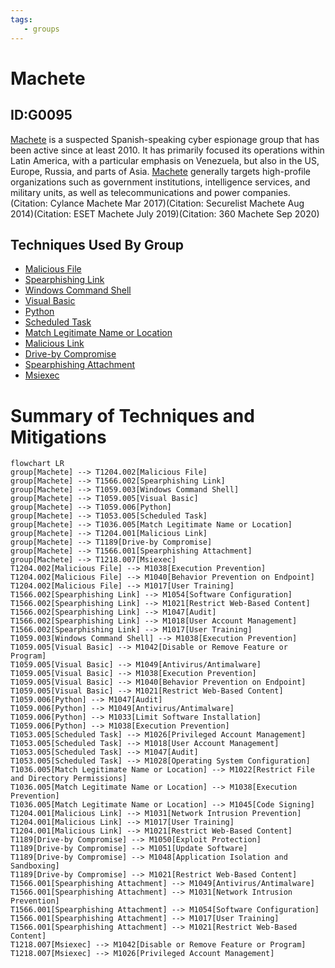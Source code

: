 ```yaml
---
tags:
   - groups
---
```

# Machete
## ID:G0095
[Machete](groups/G0095) is a suspected Spanish-speaking cyber espionage group that has been active since at least 2010. It has primarily focused its operations within Latin America, with a particular emphasis on Venezuela, but also in the US, Europe, Russia, and parts of Asia. [Machete](groups/G0095) generally targets high-profile organizations such as government institutions, intelligence services, and military units, as well as telecommunications and power companies.(Citation: Cylance Machete Mar 2017)(Citation: Securelist Machete Aug 2014)(Citation: ESET Machete July 2019)(Citation: 360 Machete Sep 2020)
## Techniques Used By Group
* [Malicious File](techniques/T1204/002)
* [Spearphishing Link](techniques/T1566/002)
* [Windows Command Shell](techniques/T1059/003)
* [Visual Basic](techniques/T1059/005)
* [Python](techniques/T1059/006)
* [Scheduled Task](techniques/T1053/005)
* [Match Legitimate Name or Location](techniques/T1036/005)
* [Malicious Link](techniques/T1204/001)
* [Drive-by Compromise](techniques/T1189)
* [Spearphishing Attachment](techniques/T1566/001)
* [Msiexec](techniques/T1218/007)

# Summary of Techniques and Mitigations
```mermaid
flowchart LR
group[Machete] --> T1204.002[Malicious File]
group[Machete] --> T1566.002[Spearphishing Link]
group[Machete] --> T1059.003[Windows Command Shell]
group[Machete] --> T1059.005[Visual Basic]
group[Machete] --> T1059.006[Python]
group[Machete] --> T1053.005[Scheduled Task]
group[Machete] --> T1036.005[Match Legitimate Name or Location]
group[Machete] --> T1204.001[Malicious Link]
group[Machete] --> T1189[Drive-by Compromise]
group[Machete] --> T1566.001[Spearphishing Attachment]
group[Machete] --> T1218.007[Msiexec]
T1204.002[Malicious File] --> M1038[Execution Prevention]
T1204.002[Malicious File] --> M1040[Behavior Prevention on Endpoint]
T1204.002[Malicious File] --> M1017[User Training]
T1566.002[Spearphishing Link] --> M1054[Software Configuration]
T1566.002[Spearphishing Link] --> M1021[Restrict Web-Based Content]
T1566.002[Spearphishing Link] --> M1047[Audit]
T1566.002[Spearphishing Link] --> M1018[User Account Management]
T1566.002[Spearphishing Link] --> M1017[User Training]
T1059.003[Windows Command Shell] --> M1038[Execution Prevention]
T1059.005[Visual Basic] --> M1042[Disable or Remove Feature or Program]
T1059.005[Visual Basic] --> M1049[Antivirus/Antimalware]
T1059.005[Visual Basic] --> M1038[Execution Prevention]
T1059.005[Visual Basic] --> M1040[Behavior Prevention on Endpoint]
T1059.005[Visual Basic] --> M1021[Restrict Web-Based Content]
T1059.006[Python] --> M1047[Audit]
T1059.006[Python] --> M1049[Antivirus/Antimalware]
T1059.006[Python] --> M1033[Limit Software Installation]
T1059.006[Python] --> M1038[Execution Prevention]
T1053.005[Scheduled Task] --> M1026[Privileged Account Management]
T1053.005[Scheduled Task] --> M1018[User Account Management]
T1053.005[Scheduled Task] --> M1047[Audit]
T1053.005[Scheduled Task] --> M1028[Operating System Configuration]
T1036.005[Match Legitimate Name or Location] --> M1022[Restrict File and Directory Permissions]
T1036.005[Match Legitimate Name or Location] --> M1038[Execution Prevention]
T1036.005[Match Legitimate Name or Location] --> M1045[Code Signing]
T1204.001[Malicious Link] --> M1031[Network Intrusion Prevention]
T1204.001[Malicious Link] --> M1017[User Training]
T1204.001[Malicious Link] --> M1021[Restrict Web-Based Content]
T1189[Drive-by Compromise] --> M1050[Exploit Protection]
T1189[Drive-by Compromise] --> M1051[Update Software]
T1189[Drive-by Compromise] --> M1048[Application Isolation and Sandboxing]
T1189[Drive-by Compromise] --> M1021[Restrict Web-Based Content]
T1566.001[Spearphishing Attachment] --> M1049[Antivirus/Antimalware]
T1566.001[Spearphishing Attachment] --> M1031[Network Intrusion Prevention]
T1566.001[Spearphishing Attachment] --> M1054[Software Configuration]
T1566.001[Spearphishing Attachment] --> M1017[User Training]
T1566.001[Spearphishing Attachment] --> M1021[Restrict Web-Based Content]
T1218.007[Msiexec] --> M1042[Disable or Remove Feature or Program]
T1218.007[Msiexec] --> M1026[Privileged Account Management]
```